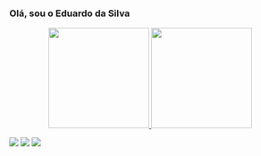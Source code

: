 ### Olá, sou o Eduardo da Silva

<div align="center">
  <a href="https://github.com/EduardoSilva03">
  <img height="180em" src="https://github-readme-stats.vercel.app/api?username=EduardoSilva03&show_icons=true&theme=dark&include_all_commits=true&count_private=true"/>
  <img height="180em" src="https://github-readme-stats.vercel.app/api/top-langs/?username=EduardoSilva03&layout=compact&langs_count=7&theme=dark"/>
</div>
  
<a href="https://www.instagram.com/dudu.silva03/" target="_blank"><img src="https://img.shields.io/badge/Instagram-E4405F?style=for-the-badge&logo=instagram&logoColor=white"></a>
<a href="mailto:eduaardo.silva03@gmail.com" target="_blank"><img src="https://img.shields.io/badge/Gmail-D14836?style=for-the-badge&logo=gmail&logoColor=white"></a>
<a href="https://www.linkedin.com/in/eduardo-da-silva-03a929219/" target="_blank"><img src="https://img.shields.io/badge/LinkedIn-0077B5?style=for-the-badge&logo=linkedin&logoColor=white"></a>
